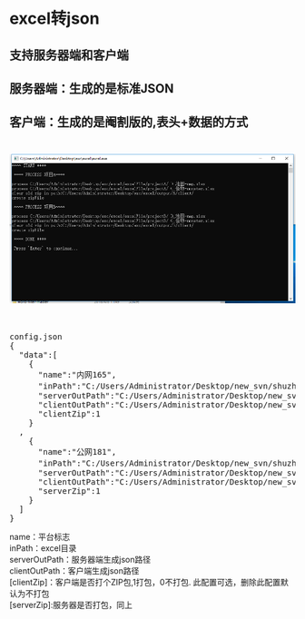 # excel转json<br>
## 支持服务器端和客户端<br>
## 服务器端：生成的是标准JSON<br>
## 客户端：生成的是阉割版的,表头+数据的方式<br><br/>
![演示图](process.png)<br>
<br/><br/>
<pre>
config.json
{
  "data":[
    {
      "name":"内网165",
      "inPath":"C:/Users/Administrator/Desktop/new_svn/shuzhi/数据表/",
      "serverOutPath":"C:/Users/Administrator/Desktop/new_svn/a/out1/s/",
      "clientOutPath":"C:/Users/Administrator/Desktop/new_svn/a/out1/c/",
      "clientZip":1
    }
  ,
    {
      "name":"公网181",
      "inPath":"C:/Users/Administrator/Desktop/new_svn/shuzhi/数据表/",
      "serverOutPath":"C:/Users/Administrator/Desktop/new_svn/a/out2/s/",
      "clientOutPath":"C:/Users/Administrator/Desktop/new_svn/a/out2/c/",
      "serverZip":1
    }
  ]
}
</pre>
name：平台标志<br/>
inPath：excel目录<br/>
serverOutPath：服务器端生成json路径<br/>
clientOutPath：客户端生成json路径<br/>
[clientZip]：客户端是否打个ZIP包,1打包，0不打包. 此配置可选，删除此配置默认为不打包<br/>
[serverZip]:服务器是否打包，同上